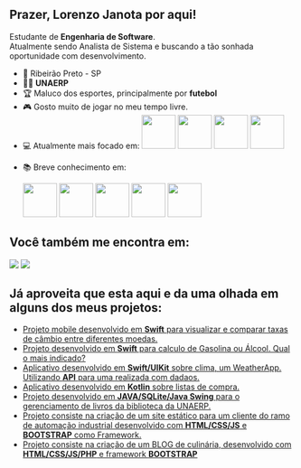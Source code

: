 ## Prazer, Lorenzo Janota por aqui!
Estudante de <strong>Engenharia de Software</strong>. <br> Atualmente sendo Analista de Sistema e buscando a tão sonhada oportunidade com desenvolvimento.


- 📌 Ribeirão Preto - SP
- 👨‍🎓 **UNAERP**
- 🏆 Maluco dos esportes, principalmente por **futebol**
- 🎮 Gosto muito de jogar no meu tempo livre.
- 💻 Atualmente mais focado em:
  <div style="display: inline">
   <img widht='60' height='60' src="https://cdn.jsdelivr.net/gh/devicons/devicon@latest/icons/swift/swift-original.svg"/>
   <img widht='60' height='60' src="https://cdn.jsdelivr.net/gh/devicons/devicon@latest/icons/xcode/xcode-original.svg"/>
   <img widht='60' height='60' src="https://cdn.jsdelivr.net/gh/devicons/devicon@latest/icons/git/git-original.svg"/>
   <img widht='60' height='60' src="https://cdn.jsdelivr.net/gh/devicons/devicon@latest/icons/apple/apple-original.svg"/>
 </div>
 
- 📚 Breve conhecimento em:
  <div style="display: inline">
   <img widht='60' height='60' src="https://cdn.jsdelivr.net/gh/devicons/devicon@latest/icons/java/java-original-wordmark.svg"/>
   <img widht='60' height='60' src="https://cdn.jsdelivr.net/gh/devicons/devicon@latest/icons/microsoftsqlserver/microsoftsqlserver-original-wordmark.svg"/>
   <img widht='60' height='60' src="https://cdn.jsdelivr.net/gh/devicons/devicon@latest/icons/html5/html5-original-wordmark.svg"/>
   <img widht='60' height='60' src="https://cdn.jsdelivr.net/gh/devicons/devicon@latest/icons/css3/css3-original-wordmark.svg"/>
   <img widht='60' height='60' src="https://cdn.jsdelivr.net/gh/devicons/devicon@latest/icons/bootstrap/bootstrap-original-wordmark.svg" />
    
  </div>

 ## Você também me encontra em:
  <a href="https://www.linkedin.com/in/lorenzo-janota-9b1177235/" target="_blank"><img src="https://img.shields.io/badge/linkedin-%230077B5.svg?style=for-the-badge&logo=linkedin&logoColor=white"></a>
  <a href="https://www.instagram.com/lo_janota/?next=%2F" target="_blank"><img src="https://img.shields.io/badge/Instagram-%23E4405F.svg?style=for-the-badge&logo=Instagram&logoColor=white"></a>

## Já aproveita que esta aqui e da uma olhada em alguns dos meus projetos:
- <a href="https://github.com/Lo-Janota/ExchangeRates"> Projeto mobile desenvolvido em **Swift** para visualizar e comparar taxas de câmbio entre diferentes moedas.</a>
- <a href="https://github.com/Lo-Janota/GasolinaOuAlcool"> Projeto desenvolvido em **Swift** para calculo de Gasolina ou Álcool. Qual o mais indicado?</a>
- <a href="https://github.com/Lo-Janota/WeatherApp"> Aplicativo desenvolvido em **Swift/UIKit** sobre clima, um WeatherApp. Utilizando **API** para uma realizada com dadaos. </a>
- <a href="https://github.com/Lo-Janota/ShoppingListApp"> Aplicativo desenvolvido em **Kotlin** sobre listas de compra.</a>
- <a href="https://github.com/Lo-Janota/LibrarySystem"> Projeto desenvolvido em **JAVA/SQLite/Java Swing** para o gerenciamento de livros da biblioteca da UNAERP.</a>
- <a href="https://github.com/Lo-Janota/JRNegocios-Site"> Projeto consiste na criação de um site estático para um cliente do ramo de automação industrial desenvolvido com **HTML/CSS/JS** e **BOOTSTRAP** como Framework.</a>
- <a href="https://github.com/Lo-Janota/ProjectPHP"> Projeto consiste na criação de um BLOG de culinária, desenvolvido com **HTML/CSS/JS/PHP** e framework **BOOTSTRAP**</a>

